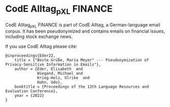# CodE Alltag<sub>pXL</sub> FINANCE

CodE Alltag<sub>pXL</sub> FINANCE is part of CodE Alltag, a German-language email corpus. It has been pseudonymized and contains emails on financial issues, including stock exchange news. 

If you use CodE Alltag please cite:
```
@inproceedings{Eder22,
    title = {"Beste Grüße, Maria Meyer" --- Pseudonymization of Privacy-Sensitive Information in Emails"},
    author = {Eder, Elisabeth  and
              Wiegand, Michael and
      	      Krieg-Holz, Ulrike  and
      	      Hahn, Udo},
    booktitle = {Proceedings of the 13th Language Resources and Evaluation Conference},
    year = {2022}
}
```
